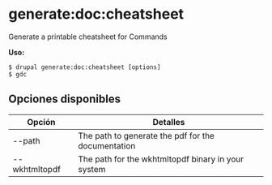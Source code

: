 # generate:doc:cheatsheet
Generate a printable cheatsheet for Commands

**Uso:**
```
$ drupal generate:doc:cheatsheet [options]
$ gdc  
```

## Opciones disponibles
Opción | Detalles
-------|-------------
--path | The path to generate the pdf for the documentation
--wkhtmltopdf | The path for the wkhtmltopdf binary in your system
